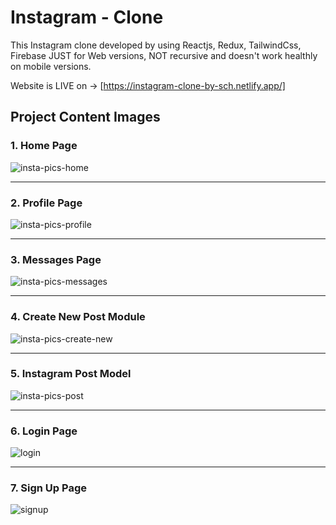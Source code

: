 # Instagram - Clone

This Instagram clone developed by using Reactjs, Redux, TailwindCss, Firebase JUST for Web versions, NOT recursive and doesn't work healthly on mobile versions.

Website is LIVE on -> [https://instagram-clone-by-sch.netlify.app/]

## Project Content Images

### 1. Home Page

![insta-pics-home](https://github.com/Charyyev17/instagram-clone/assets/66562485/a812d171-5fb9-402e-825d-1fe090826c5f)

-----------------------------------------------------------------------------------------------------------------------------

### 2. Profile Page

![insta-pics-profile](https://github.com/Charyyev17/instagram-clone/assets/66562485/f886d1ef-eeeb-4303-9da8-956ee0fd7d7b)

-----------------------------------------------------------------------------------------------------------------------------

### 3. Messages Page

![insta-pics-messages](https://github.com/Charyyev17/instagram-clone/assets/66562485/8849d1ad-5a00-4b86-92eb-d38a5a0720df)

-----------------------------------------------------------------------------------------------------------------------------

### 4. Create New Post Module

![insta-pics-create-new](https://github.com/Charyyev17/instagram-clone/assets/66562485/4675e259-6989-45bc-aa77-262c57787aa6)

-----------------------------------------------------------------------------------------------------------------------------

### 5. Instagram Post Model

![insta-pics-post](https://github.com/Charyyev17/instagram-clone/assets/66562485/db116183-bd80-4a4b-9a71-4ec3947e0e6a)

-----------------------------------------------------------------------------------------------------------------------------

### 6. Login Page

![login](https://github.com/Charyyev17/instagram-clone/assets/66562485/0c3c108b-0b0a-443a-a57f-486e42046daa)

-----------------------------------------------------------------------------------------------------------------------------

### 7. Sign Up Page

![signup](https://github.com/Charyyev17/instagram-clone/assets/66562485/a628ccea-be03-4ec6-9c6f-cf523ccd114a)
